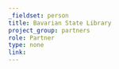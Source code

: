 ```yaml
---
_fieldset: person
title: Bavarian State Library
project_group: partners
role: Partner
type: none
link: 
---
```

